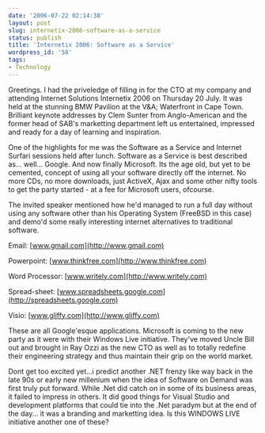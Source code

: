 ```yaml
---
date: '2006-07-22 02:14:38'
layout: post
slug: internetix-2006-software-as-a-service
status: publish
title: 'Internetix 2006: Software as a Service'
wordpress_id: '58'
tags:
- Technology
---
```


Greetings. I had the priveledge of filling in for the CTO at my company and attending Internet Solutions Internetix 2006 on Thursday 20 July. It was held at the stunning BMW Pavilion at the V&A; Waterfront in Cape Town. Brilliant keynote addresses by Clem Sunter from Anglo-American and the former head of SAB's marketting department left us entertained, impressed and ready for a day of learning and inspiration.

One of the highlights for me was the Software as a Service and Internet Surfari sessions held after lunch. Software as a Service is best described as... well... Google. And now finally Microsoft. Its the age old, but yet to be cemented, concept of using all your software directly off the internet. No more CDs, no more downloads, just ActiveX, Ajax and some other nifty tools to get the party started - at a fee for Microsoft users, ofcourse.

The invited speaker mentioned how he'd managed to run a full day without using any software other than his Operating System (FreeBSD in this case) and demo'd some really interesting internet alternatives to traditional software.

Email: [www.gmail.com](http://www.gmail.com)

Powerpoint: [www.thinkfree.com](http://www.thinkfree.com)

Word Processor: [www.writely.com](http://www.writely.com)

Spread-sheet: [www.spreadsheets.google.com](http://spreadsheets.google.com)

Visio: [www.gliffy.com](http://www.gliffy.com)

These are all Google'esque applications. Microsoft is coming to the new party as it were with their Windows Live initiative. They've moved Uncle Bill out and brought in Ray Ozzi as the new CTO as well as to totally redefine their engineering strategy and thus maintain their grip on the world market.

Dont get too excited yet...i predict another .NET frenzy like way back in the late 90s or early new millenium when the idea of Software on Demand was first truly put forward. While .Net did catch on in some of its business areas, it failed to impress in others. It did good things for Visual Studio and development platforms that could tie into the .Net paradym but at the end of the day... it was a branding and marketting idea. Is this WINDOWS LIVE initiative another one of these?
